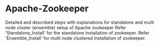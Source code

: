 # Apache-Zookeeper
Detailed and described steps with explanations for standalone and multi node cluster (ensemble) setup of Apache zookeeper
Refer 'Standalone_Install' for the standalone installation of zookeeper.
Refer 'Ensemble_Install' for multi node clustered installation of zookeeper.
